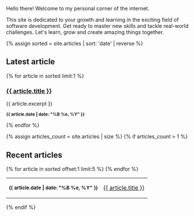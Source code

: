 <p>
Hello there! Welcome to my personal corner of the internet.
</p>
<p>
This site is dedicated to your growth and learning in the exciting field of software development. Get ready to master new skills and tackle real-world challenges.
Let's learn, grow and create amazing things together.
</p>

{% assign sorted = site.articles | sort: 'date' | reverse  %}

<section class="latest">
  <h2> Latest article </h2>
  {% for article in sorted limit:1 %}
    <article>
      <h3><a href="{{ article.url }}">{{ article.title }}</a></h3>
      {{ article.excerpt }}
      <p><small><strong>{{ article.date | date: "%B %e, %Y" }}</strong></small></p>
    </article>
  {% endfor %}
</section>

{% assign articles_count = site.articles | size %}
{% if articles_count > 1 %}
  <section class="recent">
      <h2> Recent articles </h2>
    <table>
      {% for article in sorted offset:1 limit:5 %}
        <tr>
          <td class="date">
            <p><small><strong>{{ article.date | date: "%B %e, %Y" }}</strong></small></p>
          </td>
          <td class="title">
            <a href="{{ article.url }}">{{ article.title }}</a>
          </td>
        </tr>
      {% endfor %}
    </table>
  </section>
{% endif %}
